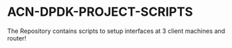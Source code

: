 # ACN-DPDK-PROJECT-SCRIPTS
The Repository contains scripts to setup interfaces at 3 client machines and router!
